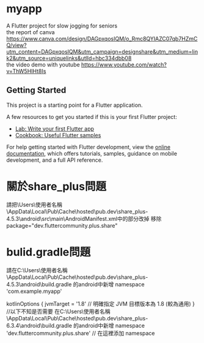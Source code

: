 # myapp

A Flutter project for slow jogging for seniors
<br> the report of canva https://www.canva.com/design/DAGpxqosIQM/o_Rmc8QYIAZC07qb7HZmCQ/view?utm_content=DAGpxqosIQM&utm_campaign=designshare&utm_medium=link2&utm_source=uniquelinks&utlId=hbc334dbb08
<br> the video demo with youtube https://www.youtube.com/watch?v=ThW5HIHt8Is


## Getting Started

This project is a starting point for a Flutter application.

A few resources to get you started if this is your first Flutter project:

- [Lab: Write your first Flutter app](https://docs.flutter.dev/get-started/codelab)
- [Cookbook: Useful Flutter samples](https://docs.flutter.dev/cookbook)

For help getting started with Flutter development, view the
[online documentation](https://docs.flutter.dev/), which offers tutorials,
samples, guidance on mobile development, and a full API reference.

# 關於share_plus問題
請把\Users\使用者名稱\AppData\Local\Pub\Cache\hosted\pub.dev\share_plus-4.5.3\android\src\main\AndroidManifest.xml中的部分改掉
移除package="dev.fluttercommunity.plus.share"

# bulid.gradle問題
請在C:\Users\使用者名稱\AppData\Local\Pub\Cache\hosted\pub.dev\share_plus-4.5.3\android\build.gradle
的android中新增
namespace 'com.example.myapp'

kotlinOptions {
jvmTarget = '1.8' // 明確指定 JVM 目標版本為 1.8 (較為通用)
}
//以下不知是否需要
在C:\Users\使用者名稱\AppData\Local\Pub\Cache\hosted\pub.dev\share_plus-6.3.4\android\build.gradle
的android中新增
namespace 'dev.fluttercommunity.plus.share' // 在這裡添加 namespace
